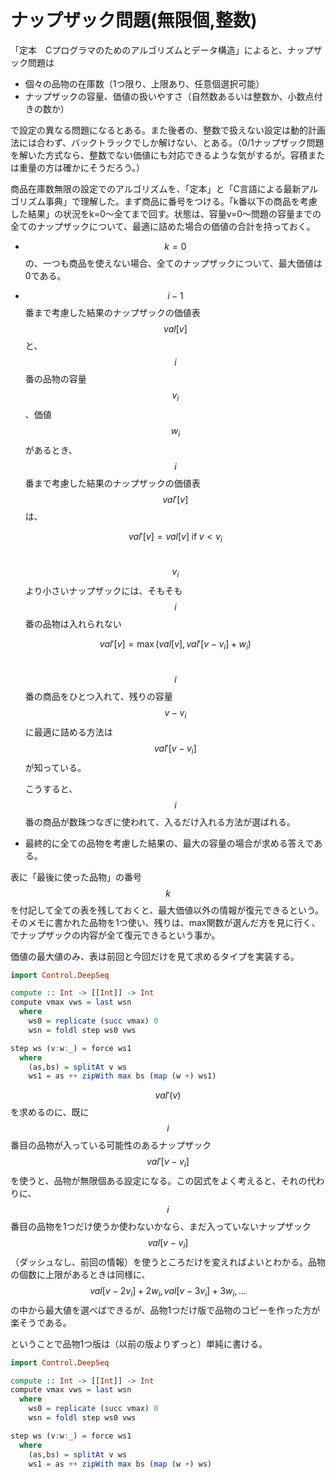 # ナップザック問題(無限個,整数)

「定本　Cプログラマのためのアルゴリズムとデータ構造」によると、ナップザック問題は

* 個々の品物の在庫数（1つ限り、上限あり、任意個選択可能）
* ナップザックの容量、価値の扱いやすさ（自然数あるいは整数か、小数点付きの数か）

で設定の異なる問題になるとある。また後者の、整数で扱えない設定は動的計画法には合わず、バックトラックでしか解けない、とある。（0/1ナップザック問題を解いた方式なら、整数でない価値にも対応できるような気がするが。容積または重量の方は確かにそうだろう。）

商品在庫数無限の設定でのアルゴリズムを、「定本」と「C言語による最新アルゴリズム事典」で理解した。まず商品に番号をつける。「k番以下の商品を考慮した結果」の状況をk=0～全てまで回す。状態は、容量v=0～問題の容量までの全てのナップザックについて、最適に詰めた場合の価値の合計を持っておく。

* $$k=0$$の、一つも商品を使えない場合、全てのナップザックについて、最大価値は0である。
*   $$i-1$$番まで考慮した結果のナップザックの価値表$$val[v]$$と、$$i$$番の品物の容量$$v_i$$、価値$$w_i$$があるとき、$$i$$番まで考慮した結果のナップザックの価値表$$val'[v]$$は、

    $$val'[v] = val[v] \; \textrm{if} \; v < v_i$$　$$v_i$$より小さいナップザックには、そもそも$$i$$番の品物は入れられない

    $$val'[v] = \max(val[v], val'[v-v_i] + w_i)$$　$$i$$番の商品をひとつ入れて、残りの容量$$v-v_i$$に最適に詰める方法は$$val'[v-v_i]$$が知っている。

    こうすると、$$i$$番の商品が数珠つなぎに使われて、入るだけ入れる方法が選ばれる。
* 最終的に全ての品物を考慮した結果の、最大の容量の場合が求める答えである。

表に「最後に使った品物」の番号$$k$$を付記して全ての表を残しておくと、最大価値以外の情報が復元できるという。そのメモに書かれた品物を1つ使い、残りは、max関数が選んだ方を見に行く、でナップザックの内容が全て復元できるという事か。

価値の最大値のみ、表は前回と今回だけを見て求めるタイプを実装する。

```haskell
import Control.DeepSeq

compute :: Int -> [[Int]] -> Int
compute vmax vws = last wsn
  where
    ws0 = replicate (succ vmax) 0
    wsn = foldl step ws0 vws

step ws (v:w:_) = force ws1
  where
    (as,bs) = splitAt v ws
    ws1 = as ++ zipWith max bs (map (w +) ws1)
```

$$val'(v)$$を求めるのに、既に$$i$$番目の品物が入っている可能性のあるナップザック$$val'[v-v_i]$$を使うと、品物が無限個ある設定になる。この図式をよく考えると、それの代わりに、$$i$$番目の品物を1つだけ使うか使わないかなら、まだ入っていないナップザック$$val[v-v_i]$$（ダッシュなし、前回の情報）を使うところだけを変えればよいとわかる。品物の個数に上限があるときは同様に、$$val[v-2v_i] + 2w_i, val[v-3v_i] + 3w_i, \dots$$の中から最大値を選べばできるが、品物1つだけ版で品物のコピーを作った方が楽そうである。

ということで品物1つ版は（以前の版よりずっと）単純に書ける。

```haskell
import Control.DeepSeq

compute :: Int -> [[Int]] -> Int
compute vmax vws = last wsn
  where
    ws0 = replicate (succ vmax) 0
    wsn = foldl step ws0 vws

step ws (v:w:_) = force ws1
  where
    (as,bs) = splitAt v ws
    ws1 = as ++ zipWith max bs (map (w +) ws)
```
